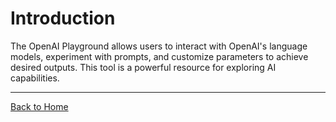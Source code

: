 # Introduction

The OpenAI Playground allows users to interact with OpenAI's language models, experiment with prompts, and customize parameters to achieve desired outputs. This tool is a powerful resource for exploring AI capabilities.

---

[Back to Home](homepage.md)
